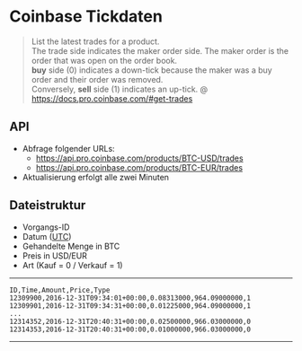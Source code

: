 # Coinbase Tickdaten

> List the latest trades for a product.  
> The trade side indicates the maker order side. The maker order is the order that was open on the order book.  
> **buy** side (0) indicates a down-tick because the maker was a buy order and their order was removed.  
> Conversely, **sell** side (1) indicates an up-tick.
>@ https://docs.pro.coinbase.com/#get-trades


## API

- Abfrage folgender URLs:
    - https://api.pro.coinbase.com/products/BTC-USD/trades
    - https://api.pro.coinbase.com/products/BTC-EUR/trades
- Aktualisierung erfolgt alle zwei Minuten

## Dateistruktur
- Vorgangs-ID
- Datum ([UTC](https://de.wikipedia.org/wiki/Koordinierte_Weltzeit))
- Gehandelte Menge in BTC
- Preis in USD/EUR
- Art (Kauf = 0 / Verkauf = 1)

---
    ID,Time,Amount,Price,Type
    12309900,2016-12-31T09:34:01+00:00,0.08313000,964.09000000,1
    12309901,2016-12-31T09:34:31+00:00,0.01225000,964.09000000,1
    ...
    12314352,2016-12-31T20:40:31+00:00,0.02500000,966.03000000,0
    12314353,2016-12-31T20:40:31+00:00,0.01000000,966.03000000,0
---
